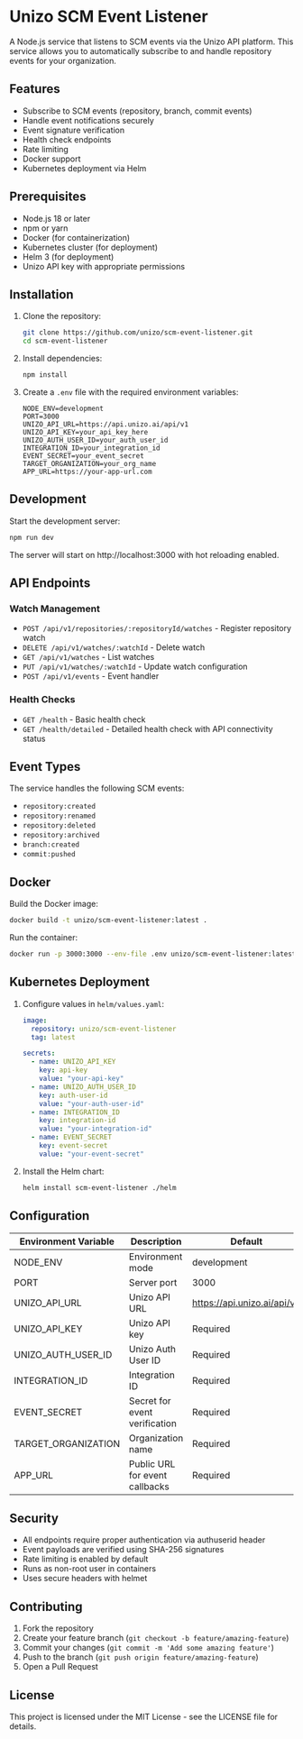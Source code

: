 # Unizo SCM Event Listener

A Node.js service that listens to SCM events via the Unizo API platform. This service allows you to automatically subscribe to and handle repository events for your organization.

## Features

- Subscribe to SCM events (repository, branch, commit events)
- Handle event notifications securely
- Event signature verification
- Health check endpoints
- Rate limiting
- Docker support
- Kubernetes deployment via Helm

## Prerequisites

- Node.js 18 or later
- npm or yarn
- Docker (for containerization)
- Kubernetes cluster (for deployment)
- Helm 3 (for deployment)
- Unizo API key with appropriate permissions

## Installation

1. Clone the repository:
   ```bash
   git clone https://github.com/unizo/scm-event-listener.git
   cd scm-event-listener
   ```

2. Install dependencies:
   ```bash
   npm install
   ```

3. Create a `.env` file with the required environment variables:
   ```env
   NODE_ENV=development
   PORT=3000
   UNIZO_API_URL=https://api.unizo.ai/api/v1
   UNIZO_API_KEY=your_api_key_here
   UNIZO_AUTH_USER_ID=your_auth_user_id
   INTEGRATION_ID=your_integration_id
   EVENT_SECRET=your_event_secret
   TARGET_ORGANIZATION=your_org_name
   APP_URL=https://your-app-url.com
   ```

## Development

Start the development server:
```bash
npm run dev
```

The server will start on http://localhost:3000 with hot reloading enabled.

## API Endpoints

### Watch Management

- `POST /api/v1/repositories/:repositoryId/watches` - Register repository watch
- `DELETE /api/v1/watches/:watchId` - Delete watch
- `GET /api/v1/watches` - List watches
- `PUT /api/v1/watches/:watchId` - Update watch configuration
- `POST /api/v1/events` - Event handler

### Health Checks

- `GET /health` - Basic health check
- `GET /health/detailed` - Detailed health check with API connectivity status

## Event Types

The service handles the following SCM events:
- `repository:created`
- `repository:renamed`
- `repository:deleted`
- `repository:archived`
- `branch:created`
- `commit:pushed`

## Docker

Build the Docker image:
```bash
docker build -t unizo/scm-event-listener:latest .
```

Run the container:
```bash
docker run -p 3000:3000 --env-file .env unizo/scm-event-listener:latest
```

## Kubernetes Deployment

1. Configure values in `helm/values.yaml`:
   ```yaml
   image:
     repository: unizo/scm-event-listener
     tag: latest

   secrets:
     - name: UNIZO_API_KEY
       key: api-key
       value: "your-api-key"
     - name: UNIZO_AUTH_USER_ID
       key: auth-user-id
       value: "your-auth-user-id"
     - name: INTEGRATION_ID
       key: integration-id
       value: "your-integration-id"
     - name: EVENT_SECRET
       key: event-secret
       value: "your-event-secret"
   ```

2. Install the Helm chart:
   ```bash
   helm install scm-event-listener ./helm
   ```

## Configuration

| Environment Variable | Description | Default |
|---------------------|-------------|---------|
| NODE_ENV | Environment mode | development |
| PORT | Server port | 3000 |
| UNIZO_API_URL | Unizo API URL | https://api.unizo.ai/api/v1 |
| UNIZO_API_KEY | Unizo API key | Required |
| UNIZO_AUTH_USER_ID | Unizo Auth User ID | Required |
| INTEGRATION_ID | Integration ID | Required |
| EVENT_SECRET | Secret for event verification | Required |
| TARGET_ORGANIZATION | Organization name | Required |
| APP_URL | Public URL for event callbacks | Required |

## Security

- All endpoints require proper authentication via authuserid header
- Event payloads are verified using SHA-256 signatures
- Rate limiting is enabled by default
- Runs as non-root user in containers
- Uses secure headers with helmet

## Contributing

1. Fork the repository
2. Create your feature branch (`git checkout -b feature/amazing-feature`)
3. Commit your changes (`git commit -m 'Add some amazing feature'`)
4. Push to the branch (`git push origin feature/amazing-feature`)
5. Open a Pull Request

## License

This project is licensed under the MIT License - see the LICENSE file for details.